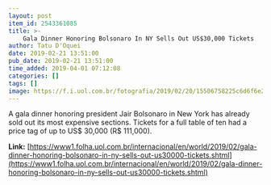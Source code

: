 ```yaml
---
layout: post
item_id: 2543361085
title: >-
    Gala Dinner Honoring Bolsonaro In NY Sells Out US$30,000 Tickets
author: Tatu D'Oquei
date: 2019-02-21 13:51:00
pub_date: 2019-02-21 13:51:00
time_added: 2019-04-01 07:12:08
categories: []
tags: []
image: https://f.i.uol.com.br/fotografia/2019/02/20/15506758225c6d6f6e2de71_1550675822_3x2_rt.jpg
---
```


A gala dinner honoring president Jair Bolsonaro in New York has already sold out its most expensive sections. Tickets for a full table of ten had a price tag of up to US$ 30,000 (R$ 111,000).

**Link:** [https://www1.folha.uol.com.br/internacional/en/world/2019/02/gala-dinner-honoring-bolsonaro-in-ny-sells-out-us30000-tickets.shtml](https://www1.folha.uol.com.br/internacional/en/world/2019/02/gala-dinner-honoring-bolsonaro-in-ny-sells-out-us30000-tickets.shtml)

